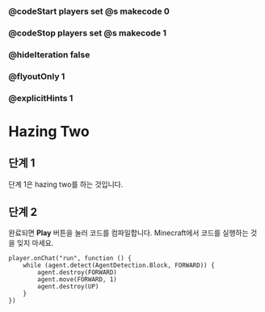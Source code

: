 ### @codeStart players set @s makecode 0
### @codeStop players set @s makecode 1

### @hideIteration false 
### @flyoutOnly 1
### @explicitHints 1


# Hazing Two

## 단계 1
단계 1은 hazing two를 하는 것입니다.

## 단계 2
완료되면 **Play** 버튼을 눌러 코드를 컴파일합니다. Minecraft에서 코드를 실행하는 것을 잊지 마세요.

```blocks
player.onChat("run", function () {
    while (agent.detect(AgentDetection.Block, FORWARD)) {
        agent.destroy(FORWARD)
        agent.move(FORWARD, 1)
        agent.destroy(UP)
    }
})

```
